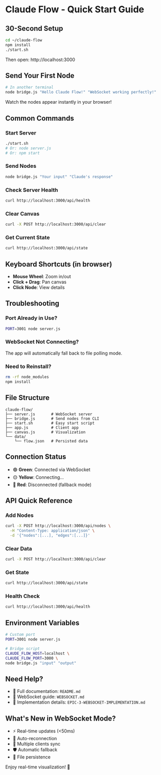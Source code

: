 # Claude Flow - Quick Start Guide

## 30-Second Setup

```bash
cd ~/claude-flow
npm install
./start.sh
```

Then open: http://localhost:3000

## Send Your First Node

```bash
# In another terminal
node bridge.js "Hello Claude Flow!" "WebSocket working perfectly!"
```

Watch the nodes appear instantly in your browser!

## Common Commands

### Start Server
```bash
./start.sh
# Or: node server.js
# Or: npm start
```

### Send Nodes
```bash
node bridge.js "Your input" "Claude's response"
```

### Check Server Health
```bash
curl http://localhost:3000/api/health
```

### Clear Canvas
```bash
curl -X POST http://localhost:3000/api/clear
```

### Get Current State
```bash
curl http://localhost:3000/api/state
```

## Keyboard Shortcuts (in browser)

- **Mouse Wheel**: Zoom in/out
- **Click + Drag**: Pan canvas
- **Click Node**: View details

## Troubleshooting

### Port Already in Use?
```bash
PORT=3001 node server.js
```

### WebSocket Not Connecting?
The app will automatically fall back to file polling mode.

### Need to Reinstall?
```bash
rm -rf node_modules
npm install
```

## File Structure

```
claude-flow/
├── server.js       # WebSocket server
├── bridge.js       # Send nodes from CLI
├── start.sh        # Easy start script
├── app.js          # Client app
├── canvas.js       # Visualization
└── data/
    └── flow.json   # Persisted data
```

## Connection Status

- 🟢 **Green**: Connected via WebSocket
- 🟡 **Yellow**: Connecting...
- 🔴 **Red**: Disconnected (fallback mode)

## API Quick Reference

### Add Nodes
```bash
curl -X POST http://localhost:3000/api/nodes \
  -H "Content-Type: application/json" \
  -d '{"nodes":[...], "edges":[...]}'
```

### Clear Data
```bash
curl -X POST http://localhost:3000/api/clear
```

### Get State
```bash
curl http://localhost:3000/api/state
```

### Health Check
```bash
curl http://localhost:3000/api/health
```

## Environment Variables

```bash
# Custom port
PORT=3001 node server.js

# Bridge script
CLAUDE_FLOW_HOST=localhost \
CLAUDE_FLOW_PORT=3000 \
node bridge.js "input" "output"
```

## Need Help?

- 📖 Full documentation: `README.md`
- 🔌 WebSocket guide: `WEBSOCKET.md`
- 🎯 Implementation details: `EPIC-3-WEBSOCKET-IMPLEMENTATION.md`

## What's New in WebSocket Mode?

- ⚡ Real-time updates (<50ms)
- 🔄 Auto-reconnection
- 📡 Multiple clients sync
- 🛡️ Automatic fallback
- 💾 File persistence

Enjoy real-time visualization! 🚀
